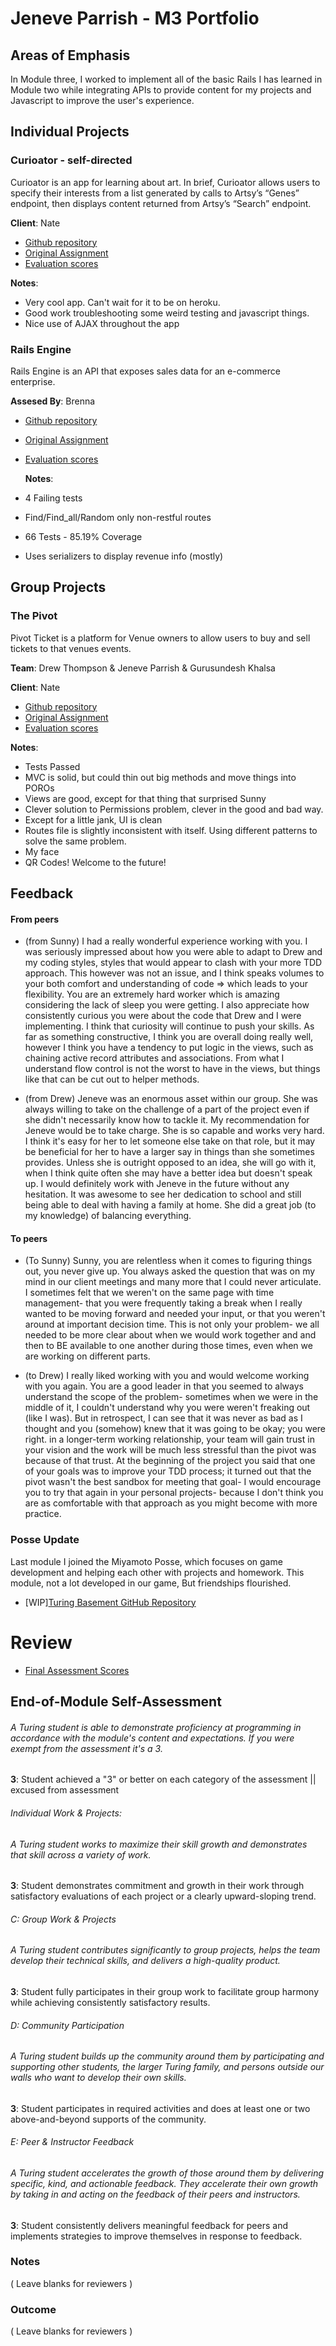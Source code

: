 # Jeneve Parrish - M3 Portfolio

## Areas of Emphasis

In Module three, I worked to implement all of the basic Rails I has learned in Module two
while integrating APIs to provide content for my projects and Javascript to improve
the user's experience.

## Individual Projects
### Curioator - self-directed

Curioator is an app for learning about art. In brief, Curioator allows users to specify their interests from a list generated by calls to Artsy’s “Genes” endpoint, then displays content returned from Artsy’s “Search” endpoint.

**Client**: Nate

 * [Github repository](https://github.com/jeneve/curioator)
 * [Original Assignment](https://github.com/turingschool/lesson_plans/blob/master/ruby_03-professional_rails_applications/self_directed_project.md)
 * [Evaluation scores](https://github.com/turingschool/ruby-submissions/blob/master/1602/self-directed/jeneve.md)

**Notes**:

 * Very cool app. Can't wait for it to be on heroku.
 * Good work troubleshooting some weird testing and javascript things.
 * Nice use of AJAX throughout the app

### Rails Engine

Rails Engine is an API that exposes sales data for an e-commerce enterprise.

**Assesed By**: Brenna

* [Github repository](https://github.com/jeneve/rails-engine)
* [Original Assignment](https://github.com/turingschool/lesson_plans/blob/master/ruby_03-professional_rails_applications/rails_engine.md)
* [Evaluation scores](https://github.com/turingschool/ruby-submissions/blob/master/1602/rails_engine/jeneve-parrish.md)

  **Notes**:

* 4 Failing tests
* Find/Find_all/Random only non-restful routes
* 66 Tests - 85.19% Coverage
* Uses serializers to display revenue info (mostly)

## Group Projects
### The Pivot

Pivot Ticket is a platform for Venue owners to allow users to buy and sell tickets to that venues events.

**Team**: Drew Thompson & Jeneve Parrish & Gurusundesh Khalsa

**Client**: Nate

 * [Github repository](https://github.com/jeneve/pivot_ticket)
 * [Original Assignment](https://github.com/turingschool/lesson_plans/blob/master/ruby_03-professional_rails_applications/the_pivot.md)
 * [Evaluation scores](https://github.com/turingschool/ruby-submissions/blob/master/1602/the_pivot/Jeneve_Drew_Sunny.md)

**Notes**:

 * Tests Passed
 * MVC is solid, but could thin out big methods and move things into POROs
 * Views are good, except for that thing that surprised Sunny
 * Clever solution to Permissions problem, clever in the good and bad way.
 * Except for a little jank, UI is clean
 * Routes file is slightly inconsistent with itself. Using different patterns to solve the same problem.
 * My face
 * QR Codes! Welcome to the future!

## Feedback

#### From peers

 - (from Sunny) I had a really wonderful experience working with you. I was seriously impressed about how you were able to adapt to Drew and my coding styles, styles that would appear to clash with your more TDD approach. This however was not an issue, and I think speaks volumes to your both comfort and understanding of code => which leads to your flexibility. You are an extremely hard worker which is amazing considering the lack of sleep you were getting. I also appreciate how consistently curious you were about the code that Drew and I were implementing. I think that curiosity will continue to push your skills. As far as something constructive, I think you are overall doing really well, however I think you have a tendency to put logic in the views, such as chaining active record attributes and associations. From what I understand flow control is not the worst to have in the views, but things like that can be cut out to helper methods.

 - (from Drew) Jeneve was an enormous asset within our group.  She was always willing to take on the challenge of a part of the project even if she didn't necessarily know how to tackle it.  My recommendation for Jeneve would be to take charge.  She is so capable and works very hard.  I think it's easy for her to let someone else take on that role, but it may be beneficial for her to have a larger say in things than she sometimes provides.  Unless she is outright opposed to an idea, she will go with it, when I think quite often she may have a better idea but doesn't speak up.  I would definitely work with Jeneve in the future without any hesitation.  It was awesome to see her dedication to school and still being able to deal with having a family at home.  She did a great job (to my knowledge) of balancing everything.

#### To peers

 - (To Sunny) Sunny, you are relentless when it comes to figuring things out, you never give up. You always asked the question that was on my mind in our client meetings and many more that I could never articulate. I sometimes felt that we weren't on the same page with time management- that you were frequently taking a break when I really wanted to be moving forward and needed your input, or that you weren't around at important decision time. This is not only your problem- we all needed to be more clear about when we would work together and and then to BE available to one another during those times, even when we are working on different parts.

 - (to Drew) I really liked working with you and would welcome working with you again. You are a good leader in that you seemed to always understand the scope of the problem- sometimes when we were in the middle of it, I couldn't understand why you were weren't freaking out (like I was). But in retrospect, I can see that it was never as bad as I thought and you (somehow) knew that it was going to be okay; you were right. in a longer-term working relationship, your team will gain trust in your vision and the work will be much less stressful than the pivot was because of that trust. At the beginning of the project you said that one of your goals was to improve your TDD process; it turned out that the pivot wasn't the best sandbox for meeting that goal- I would encourage you to try that again in your personal projects- because I don't think you are as comfortable with that approach as you might become with more practice.

### Posse Update

Last module I joined the Miyamoto Posse, which focuses on game development and helping each other with projects and homework. This module, not a lot developed in our game, But friendships flourished.

 - [WIP][Turing Basement GitHub Repository](https://github.com/cheljoh/miyamoto/tree/master/text_based_fun)

# Review

 - [Final Assessment Scores](https://gist.github.com/jeneve/c417bcb8dad80bed8dd7609857d4ab7d)


## End-of-Module  Self-Assessment

###### _A Turing student is able to demonstrate proficiency at programming in accordance with the module's content and expectations. If you were exempt from the assessment it's a 3._

**3**: Student achieved a "3" or better on each category of the assessment || excused from assessment

###### Individual Work & Projects:
###### _A Turing student works to maximize their skill growth and demonstrates that skill across a variety of work._

**3**: Student demonstrates commitment and growth in their work through satisfactory evaluations of each project or a clearly upward-sloping trend.

###### C: Group Work & Projects
###### A _Turing student contributes significantly to group projects, helps the team develop their technical skills, and delivers a high-quality product._


**3**: Student fully participates in their group work to facilitate group harmony while achieving consistently satisfactory results.

###### D: Community Participation

###### _A Turing student builds up the community around them by participating and supporting other students, the larger Turing family, and persons outside our walls who want to develop their own skills._


**3**: Student participates in required activities and does at least one or two above-and-beyond supports of the community.

###### E: Peer & Instructor Feedback

###### _A Turing student accelerates the growth of those around them by delivering specific, kind, and actionable feedback. They accelerate their own growth by taking in and acting on the feedback of their peers and instructors._

**3**: Student consistently delivers meaningful feedback for peers and implements strategies to improve themselves in response to feedback.

### Notes


( Leave blanks for reviewers )

### Outcome

( Leave blanks for reviewers )
